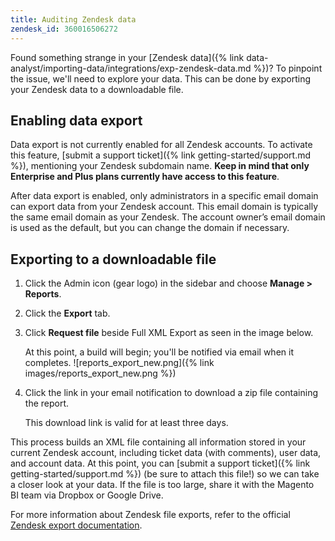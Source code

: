 ```yaml
---
title: Auditing Zendesk data
zendesk_id: 360016506272
---
```


Found something strange in your [Zendesk data]({% link data-analyst/importing-data/integrations/exp-zendesk-data.md %})? To pinpoint the issue, we'll need to explore your data. This can be done by exporting your Zendesk data to a downloadable file.

## Enabling data export

Data export is not currently enabled for all Zendesk accounts. To activate this feature, [submit a support ticket]({% link getting-started/support.md %}), mentioning your Zendesk subdomain name. **Keep in mind that only Enterprise and Plus plans currently have access to this feature**.

After data export is enabled, only administrators in a specific email domain can export data from your Zendesk account. This email domain is typically the same email domain as your Zendesk. The account owner’s email domain is used as the default, but you can change the domain if necessary.

## Exporting to a downloadable file

1. Click the Admin icon (gear logo) in the sidebar and choose **Manage > Reports**.
1. Click the **Export** tab.
1. Click **Request file** beside Full XML Export as seen in the image below.

   At this point, a build will begin; you'll be notified via email when it completes.
   ![reports_export_new.png]({% link images/reports_export_new.png %})
1. Click the link in your email notification to download a zip file containing the report.

   This download link is valid for at least three days.

This process builds an XML file containing all information stored in your current Zendesk account, including ticket data (with comments), user data, and account data. At this point, you can [submit a support ticket]({% link getting-started/support.md %}) (be sure to attach this file!) so we can take a closer look at your data. If the file is too large, share it with the Magento BI team via Dropbox or Google Drive.

For more information about Zendesk file exports, refer to the official [Zendesk export documentation](https://support.zendesk.com/entries/23002207-Exporting-data-to-a-CSV-or-XML-file-Plus-and-Enterprise-).
